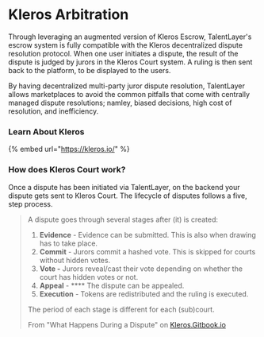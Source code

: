 # Kleros Arbitration

Through leveraging an augmented version of Kleros Escrow, TalentLayer's escrow system is fully compatible with the Kleros decentralized dispute resolution protocol. When one user initiates a dispute, the result of the dispute is judged by jurors in the Kleros Court system. A ruling is then sent back to the platform, to be displayed to the users.

By having decentralized multi-party juror dispute resolution, TalentLayer allows marketplaces to avoid the common pitfalls that come with centrally managed dispute resolutions; namley, biased decisions, high cost of resolution, and inefficiency.

### Learn About Kleros

{% embed url="https://kleros.io/" %}

### How does Kleros Court work?

Once a dispute has been initiated via TalentLayer, on the backend your dispute gets sent to Kleros Court. The lifecycle of disputes follows a five, step process.

> A dispute goes through several stages after (it) is created:
>
> 1. **Evidence** - Evidence can be submitted. This is also when drawing has to take place.
> 2. **Commit** - Jurors commit a hashed vote. This is skipped for courts without hidden votes.
> 3. **Vote -** Jurors reveal/cast their vote depending on whether the court has hidden votes or not.
> 4. **Appeal** - \*\*\*\* The dispute can be appealed.
> 5. **Execution** - Tokens are redistributed and the ruling is executed.
>
> The period of each stage is different for each (sub)court.
>
> From "What Happens During a Dispute" on [Kleros.Gitbook.io](https://kleros.gitbook.io/docs/products/court/what-happens-during-a-dispute)
